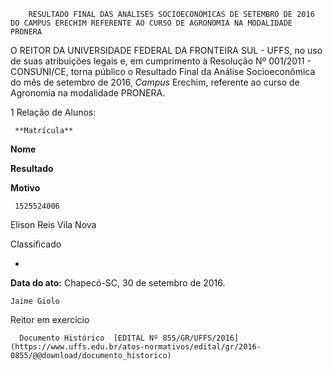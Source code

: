         RESULTADO FINAL DAS ANÁLISES SOCIOECONÔMICAS DE SETEMBRO DE 2016 DO CAMPUS ERECHIM REFERENTE AO CURSO DE AGRONOMIA NA MODALIDADE PRONERA  

O REITOR DA UNIVERSIDADE FEDERAL DA FRONTEIRA SUL - UFFS, no uso de suas atribuições legais e, em cumprimento à Resolução Nº 001/2011 - CONSUNI/CE, torna público o Resultado Final da Análise Socioeconômica do mês de setembro de 2016, *Campus* Erechim, referente ao curso de Agronomia na modalidade PRONERA.

 1 Relação de Alunos:

     **Matrícula**

   **Nome**

   **Resultado**

   **Motivo**

     1525524006

   Elison Reis Vila Nova

   Classificado

   -

      

   **Data do ato:** Chapecó-SC, 30 de setembro de 2016.   
 

    Jaime Giolo   
 Reitor em exercício 

      Documento Histórico  [EDITAL Nº 855/GR/UFFS/2016](https://www.uffs.edu.br/atos-normativos/edital/gr/2016-0855/@@download/documento_historico)     
      